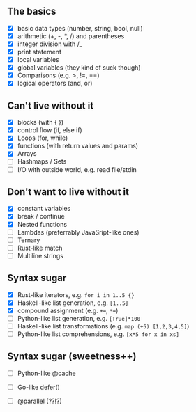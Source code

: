 ## The basics
- [X] basic data types (number, string, bool, null)
- [X] arithmetic (+, -, *, /) and parentheses
- [X] integer division with /_
- [X] print statement
- [X] local variables
- [X] global variables (they kind of suck though)
- [X] Comparisons (e.g. >, !=, ==)
- [X] logical operators (and, or)

## Can't live without it
- [X] blocks (with { })
- [X] control flow (if, else if)
- [X] Loops (for, while)
- [X] functions (with return values and params)
- [X] Arrays
- [ ] Hashmaps / Sets
- [ ] I/O with outside world, e.g. read file/stdin

## Don't want to live without it
- [X] constant variables
- [X] break / continue
- [X] Nested functions
- [ ] Lambdas (preferrably JavaSript-like ones)
- [ ] Ternary
- [ ] Rust-like match
- [ ] Multiline strings

## Syntax sugar
- [x] Rust-like iterators, e.g. `for i in 1..5 {}`
- [x] Haskell-like list generation, e.g. `[1..5]`
- [X] compound assignment (e.g. `+=`, `*=`)
- [ ] Python-like list generation, e.g. `[True]*100`
- [ ] Haskell-like list transformations (e.g. `map (+5) [1,2,3,4,5]`)
- [ ] Python-like list comprehensions, e.g. `[x*5 for x in xs]`

## Syntax sugar (sweetness++)
- [ ] Python-like @cache
- [ ] Go-like defer()
- [ ] @parallel (??!?)



